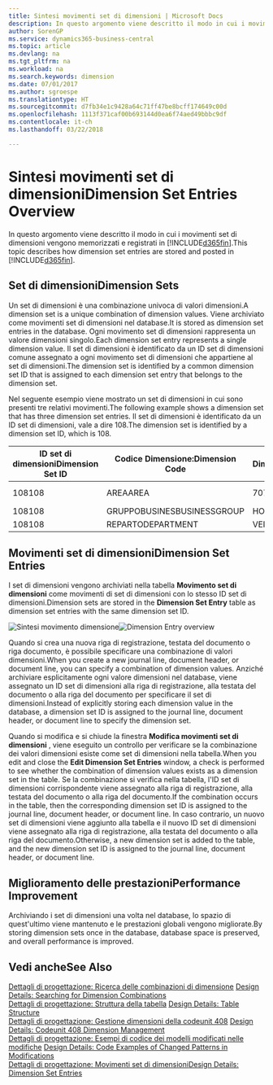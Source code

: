 ```yaml
---
title: Sintesi movimenti set di dimensioni | Microsoft Docs
description: In questo argomento viene descritto il modo in cui i movimenti set di dimensioni vengono memorizzati e registrati in Dynamcis 365.
author: SorenGP
ms.service: dynamics365-business-central
ms.topic: article
ms.devlang: na
ms.tgt_pltfrm: na
ms.workload: na
ms.search.keywords: dimension
ms.date: 07/01/2017
ms.author: sgroespe
ms.translationtype: HT
ms.sourcegitcommit: d7fb34e1c9428a64c71ff47be8bcff174649c00d
ms.openlocfilehash: 1113f371caf00b693144d0ea6f74aed49bbbc9df
ms.contentlocale: it-ch
ms.lasthandoff: 03/22/2018

---
```

# <a name="dimension-set-entries-overview"></a><span data-ttu-id="0fab2-103">Sintesi movimenti set di dimensioni</span><span class="sxs-lookup"><span data-stu-id="0fab2-103">Dimension Set Entries Overview</span></span>
<span data-ttu-id="0fab2-104">In questo argomento viene descritto il modo in cui i movimenti set di dimensioni vengono memorizzati e registrati in [!INCLUDE[d365fin](includes/d365fin_md.md)].</span><span class="sxs-lookup"><span data-stu-id="0fab2-104">This topic describes how dimension set entries are stored and posted in [!INCLUDE[d365fin](includes/d365fin_md.md)].</span></span>  
  
## <a name="dimension-sets"></a><span data-ttu-id="0fab2-105">Set di dimensioni</span><span class="sxs-lookup"><span data-stu-id="0fab2-105">Dimension Sets</span></span>  
<span data-ttu-id="0fab2-106">Un set di dimensioni è una combinazione univoca di valori dimensioni.</span><span class="sxs-lookup"><span data-stu-id="0fab2-106">A dimension set is a unique combination of dimension values.</span></span> <span data-ttu-id="0fab2-107">Viene archiviato come movimenti set di dimensioni nel database.</span><span class="sxs-lookup"><span data-stu-id="0fab2-107">It is stored as dimension set entries in the database.</span></span> <span data-ttu-id="0fab2-108">Ogni movimento set di dimensioni rappresenta un valore dimensioni singolo.</span><span class="sxs-lookup"><span data-stu-id="0fab2-108">Each dimension set entry represents a single dimension value.</span></span> <span data-ttu-id="0fab2-109">Il set di dimensioni è identificato da un ID set di dimensioni comune assegnato a ogni movimento set di dimensioni che appartiene al set di dimensioni.</span><span class="sxs-lookup"><span data-stu-id="0fab2-109">The dimension set is identified by a common dimension set ID that is assigned to each dimension set entry that belongs to the dimension set.</span></span>  
  
<span data-ttu-id="0fab2-110">Nel seguente esempio viene mostrato un set di dimensioni in cui sono presenti tre relativi movimenti.</span><span class="sxs-lookup"><span data-stu-id="0fab2-110">The following example shows a dimension set that has three dimension set entries.</span></span> <span data-ttu-id="0fab2-111">Il set di dimensioni è identificato da un ID set di dimensioni, vale a dire 108.</span><span class="sxs-lookup"><span data-stu-id="0fab2-111">The dimension set is identified by a dimension set ID, which is 108.</span></span>  
  
|<span data-ttu-id="0fab2-112">ID set di dimensioni</span><span class="sxs-lookup"><span data-stu-id="0fab2-112">Dimension Set ID</span></span>|<span data-ttu-id="0fab2-113">Codice Dimensione:</span><span class="sxs-lookup"><span data-stu-id="0fab2-113">Dimension Code</span></span>|<span data-ttu-id="0fab2-114">Codice Valore Dimensioni:</span><span class="sxs-lookup"><span data-stu-id="0fab2-114">Dimension Value Code</span></span>|<span data-ttu-id="0fab2-115">Nome valore dimensioni</span><span class="sxs-lookup"><span data-stu-id="0fab2-115">Dimension Value Name</span></span>|  
|----------------------|--------------------|--------------------------|--------------------------|  
|<span data-ttu-id="0fab2-116">108</span><span class="sxs-lookup"><span data-stu-id="0fab2-116">108</span></span>|<span data-ttu-id="0fab2-117">AREA</span><span class="sxs-lookup"><span data-stu-id="0fab2-117">AREA</span></span>|<span data-ttu-id="0fab2-118">70</span><span class="sxs-lookup"><span data-stu-id="0fab2-118">70</span></span>|<span data-ttu-id="0fab2-119">Nord America</span><span class="sxs-lookup"><span data-stu-id="0fab2-119">America North</span></span>|  
|<span data-ttu-id="0fab2-120">108</span><span class="sxs-lookup"><span data-stu-id="0fab2-120">108</span></span>|<span data-ttu-id="0fab2-121">GRUPPOBUSINES</span><span class="sxs-lookup"><span data-stu-id="0fab2-121">BUSINESSGROUP</span></span>|<span data-ttu-id="0fab2-122">HOME</span><span class="sxs-lookup"><span data-stu-id="0fab2-122">HOME</span></span>|<span data-ttu-id="0fab2-123">Home</span><span class="sxs-lookup"><span data-stu-id="0fab2-123">Home</span></span>|  
|<span data-ttu-id="0fab2-124">108</span><span class="sxs-lookup"><span data-stu-id="0fab2-124">108</span></span>|<span data-ttu-id="0fab2-125">REPARTO</span><span class="sxs-lookup"><span data-stu-id="0fab2-125">DEPARTMENT</span></span>|<span data-ttu-id="0fab2-126">VENDITE</span><span class="sxs-lookup"><span data-stu-id="0fab2-126">SALES</span></span>|<span data-ttu-id="0fab2-127">Vendite</span><span class="sxs-lookup"><span data-stu-id="0fab2-127">Sales</span></span>|  
  
## <a name="dimension-set-entries"></a><span data-ttu-id="0fab2-128">Movimenti set di dimensioni</span><span class="sxs-lookup"><span data-stu-id="0fab2-128">Dimension Set Entries</span></span>  
<span data-ttu-id="0fab2-129">I set di dimensioni vengono archiviati nella tabella **Movimento set di dimensioni** come movimenti di set di dimensioni con lo stesso ID set di dimensioni.</span><span class="sxs-lookup"><span data-stu-id="0fab2-129">Dimension sets are stored in the **Dimension Set Entry** table as dimension set entries with the same dimension set ID.</span></span>  
  
<span data-ttu-id="0fab2-130">![Sintesi movimento dimensione](media/dimensionentrynav7.png "DimensionEntryNAV7")</span><span class="sxs-lookup"><span data-stu-id="0fab2-130">![Dimension Entry overview](media/dimensionentrynav7.png "DimensionEntryNAV7")</span></span>  
  
<span data-ttu-id="0fab2-131">Quando si crea una nuova riga di registrazione, testata del documento o riga documento, è possibile specificare una combinazione di valori dimensioni.</span><span class="sxs-lookup"><span data-stu-id="0fab2-131">When you create a new journal line, document header, or document line, you can specify a combination of dimension values.</span></span> <span data-ttu-id="0fab2-132">Anziché archiviare esplicitamente ogni valore dimensioni nel database, viene assegnato un ID set di dimensioni alla riga di registrazione, alla testata del documento o alla riga del documento per specificare il set di dimensioni.</span><span class="sxs-lookup"><span data-stu-id="0fab2-132">Instead of explicitly storing each dimension value in the database, a dimension set ID is assigned to the journal line, document header, or document line to specify the dimension set.</span></span>  
  
<span data-ttu-id="0fab2-133">Quando si modifica e si chiude la finestra **Modifica movimenti set di dimensioni** , viene eseguito un controllo per verificare se la combinazione dei valori dimensioni esiste come set di dimensioni nella tabella.</span><span class="sxs-lookup"><span data-stu-id="0fab2-133">When you edit and close the **Edit Dimension Set Entries** window, a check is performed to see whether the combination of dimension values exists as a dimension set in the table.</span></span> <span data-ttu-id="0fab2-134">Se la combinazione si verifica nella tabella, l'ID set di dimensioni corrispondente viene assegnato alla riga di registrazione, alla testata del documento o alla riga del documento.</span><span class="sxs-lookup"><span data-stu-id="0fab2-134">If the combination occurs in the table, then the corresponding dimension set ID is assigned to the journal line, document header, or document line.</span></span> <span data-ttu-id="0fab2-135">In caso contrario, un nuovo set di dimensioni viene aggiunto alla tabella e il nuovo ID set di dimensioni viene assegnato alla riga di registrazione, alla testata del documento o alla riga del documento.</span><span class="sxs-lookup"><span data-stu-id="0fab2-135">Otherwise, a new dimension set is added to the table, and the new dimension set ID is assigned to the journal line, document header, or document line.</span></span>  
  
## <a name="performance-improvement"></a><span data-ttu-id="0fab2-136">Miglioramento delle prestazioni</span><span class="sxs-lookup"><span data-stu-id="0fab2-136">Performance Improvement</span></span>  
<span data-ttu-id="0fab2-137">Archiviando i set di dimensioni una volta nel database, lo spazio di quest'ultimo viene mantenuto e le prestazioni globali vengono migliorate.</span><span class="sxs-lookup"><span data-stu-id="0fab2-137">By storing dimension sets once in the database, database space is preserved, and overall performance is improved.</span></span>  
  
## <a name="see-also"></a><span data-ttu-id="0fab2-138">Vedi anche</span><span class="sxs-lookup"><span data-stu-id="0fab2-138">See Also</span></span>  
<span data-ttu-id="0fab2-139">[Dettagli di progettazione: Ricerca delle combinazioni di dimensione](design-details-searching-for-dimension-combinations.md) </span><span class="sxs-lookup"><span data-stu-id="0fab2-139">[Design Details: Searching for Dimension Combinations](design-details-searching-for-dimension-combinations.md) </span></span>  
<span data-ttu-id="0fab2-140">[Dettagli di progettazione: Struttura della tabella](design-details-table-structure.md) </span><span class="sxs-lookup"><span data-stu-id="0fab2-140">[Design Details: Table Structure](design-details-table-structure.md) </span></span>  
<span data-ttu-id="0fab2-141">[Dettagli di progettazione: Gestione dimensioni della codeunit 408](design-details-codeunit-408-dimension-management.md) </span><span class="sxs-lookup"><span data-stu-id="0fab2-141">[Design Details: Codeunit 408 Dimension Management](design-details-codeunit-408-dimension-management.md) </span></span>  
<span data-ttu-id="0fab2-142">[Dettagli di progettazione: Esempi di codice dei modelli modificati nelle modifiche](design-details-code-examples-of-changed-patterns-in-modifications.md) </span><span class="sxs-lookup"><span data-stu-id="0fab2-142">[Design Details: Code Examples of Changed Patterns in Modifications](design-details-code-examples-of-changed-patterns-in-modifications.md) </span></span>  
[<span data-ttu-id="0fab2-143">Dettagli di progettazione: Movimenti set di dimensioni</span><span class="sxs-lookup"><span data-stu-id="0fab2-143">Design Details: Dimension Set Entries</span></span>](design-details-dimension-set-entries.md)   

